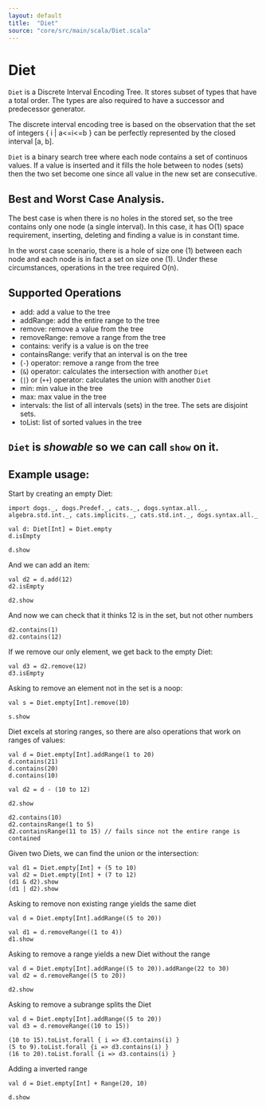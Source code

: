 ```yaml
---
layout: default
title:  "Diet"
source: "core/src/main/scala/Diet.scala"
---
```

# Diet

`Diet` is a Discrete Interval Encoding Tree. It stores subset of types that have a total order. The types are also required to have a successor and predecessor generator. 

The discrete interval encoding tree is based on the observation that the set of integers { i \| a<=i<=b } can be perfectly represented by the closed interval [a, b].

`Diet` is a binary search tree where each node contains a set of continuos values. If a value is inserted and it fills the hole between to nodes (sets) then the two set become one since all value in the new set are consecutive.

## Best and Worst Case Analysis.

The best case is when there is no holes in the stored set, so the tree contains only one node (a single interval). In this case, it has O(1) space requirement, inserting, deleting and finding a value is in constant time. 

In the worst case scenario, there is a hole of size one (1) between each node and each node is in fact a set on size one (1). Under these circumstances, operations in the tree required O(n). 


## Supported Operations

- add:						add a value to the tree
- addRange:				add the entire range to the tree
- remove:					remove a value from the tree
- removeRange:          remove a range from the tree
- contains:				verify is a value is on the tree
- containsRange:			verify that an interval is on the tree
- (`-`) operator:		remove a range from the tree
-  (`&`) operator:	calculates the intersection with another `Diet`
- (`|`) or (`++`) operator:	calculates the union with another `Diet`
- min:						min value in the tree
- max:						max value in the tree
- intervals:				the list of all intervals (sets) in the tree. The sets are disjoint sets.
- toList: 				list of sorted values in the tree

## `Diet` is *showable* so we can call `show` on it.

## Example usage:

Start by creating an empty Diet:

```tut
import dogs._, dogs.Predef._, cats._, dogs.syntax.all._, algebra.std.int._, cats.implicits._, cats.std.int._, dogs.syntax.all._

val d: Diet[Int] = Diet.empty
d.isEmpty

d.show
```

And we can add an item:

```tut
val d2 = d.add(12)
d2.isEmpty

d2.show
```

And now we can check that it thinks 12 is in the set, but not other numbers

```tut
d2.contains(1)
d2.contains(12)
```

If we remove our only element, we get back to the empty Diet:

```tut
val d3 = d2.remove(12)
d3.isEmpty
```

Asking to remove an element not in the set is a noop:

```tut
val s = Diet.empty[Int].remove(10)

s.show
```

Diet excels at storing ranges, so there are also operations that work on ranges of values:

```tut
val d = Diet.empty[Int].addRange(1 to 20)
d.contains(21)
d.contains(20)
d.contains(10)

val d2 = d - (10 to 12)

d2.show

d2.contains(10)
d2.containsRange(1 to 5)
d2.containsRange(11 to 15) // fails since not the entire range is contained
```

Given two Diets, we can find the union or the intersection:

```tut
val d1 = Diet.empty[Int] + (5 to 10)
val d2 = Diet.empty[Int] + (7 to 12)
(d1 & d2).show
(d1 | d2).show
```
Asking to remove non existing range yields the same diet

```tut
val d = Diet.empty[Int].addRange((5 to 20))

val d1 = d.removeRange((1 to 4))
d1.show
```

Asking to remove a range yields a new Diet without the range

```tut
val d = Diet.empty[Int].addRange((5 to 20)).addRange(22 to 30)
val d2 = d.removeRange((5 to 20))

d2.show
```

Asking to remove a subrange splits the Diet

```tut
val d = Diet.empty[Int].addRange((5 to 20))
val d3 = d.removeRange((10 to 15)) 

(10 to 15).toList.forall { i => d3.contains(i) }
(5 to 9).toList.forall {i => d3.contains(i) }
(16 to 20).toList.forall {i => d3.contains(i) }
```

Adding a inverted range

```tut
val d = Diet.empty[Int] + Range(20, 10)

d.show
```